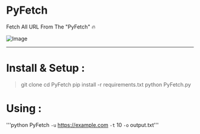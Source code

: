 # PyFetch
Fetch All URL From The "PyFetch" :fire:

![Image](https://i.imgur.com/TnbiVPY.png)

*** 

# Install & Setup :

> git clone 
> cd PyFetch
> pip install -r requirements.txt
> python PyFetch.py

# Using : 
'''python PyFetch `-u` https://example.com `-t` 10 `-o` output.txt'''
